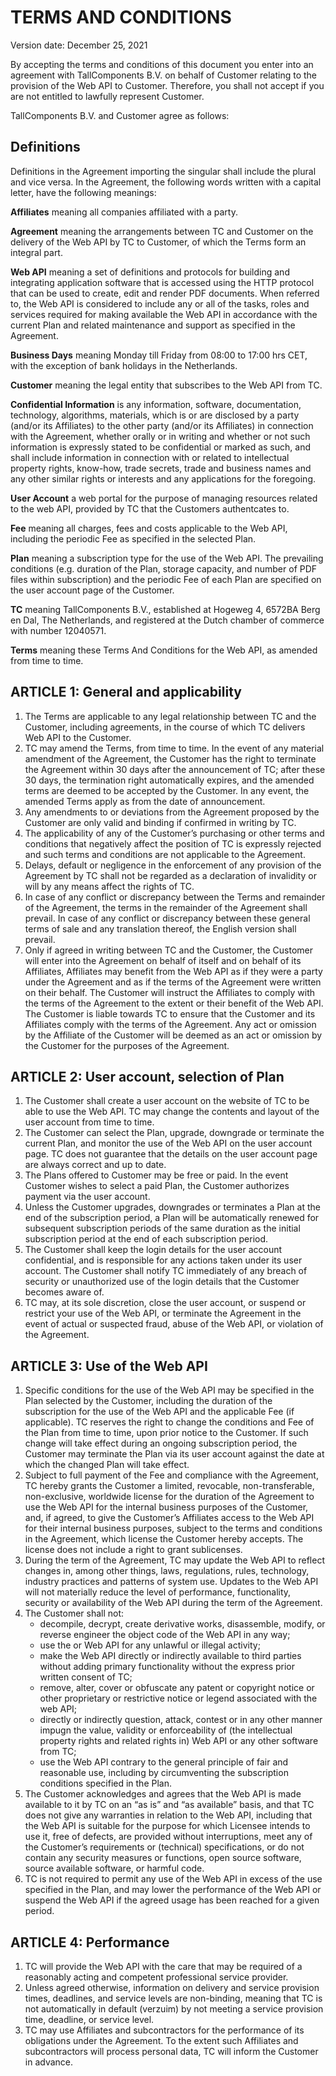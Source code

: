 # TERMS AND CONDITIONS

Version date: December 25, 2021

By accepting the terms and conditions of this document you enter into an agreement with TallComponents B.V. on behalf of Customer relating to the provision of the Web API to Customer. Therefore, you shall not accept if you are not entitled to lawfully represent Customer. 

TallComponents B.V. and Customer agree as follows:

## Definitions 

Definitions in the Agreement importing the singular shall include the plural and vice versa. In the Agreement, the following words written with a capital letter, have the following meanings:

**Affiliates** meaning all companies affiliated with a party.

**Agreement** meaning the arrangements between TC and Customer on the delivery of the Web API by TC to Customer, of which the Terms form an integral part.

**Web API** meaning a set of definitions and protocols for building and integrating application software that is accessed using the HTTP protocol that can be used to create, edit and render PDF documents. When referred to, the Web API is considered to include any or all of the tasks, roles and services required for making available the Web API in accordance with the current Plan and related maintenance and support as specified in the Agreement.

**Business Days** meaning Monday till Friday from 08:00 to 17:00 hrs CET, with the exception of bank holidays in the Netherlands.

**Customer** meaning the legal entity that subscribes to the Web API from TC.

**Confidential Information** is any information, software, documentation, technology, algorithms, materials, which is or are disclosed by a party (and/or its Affiliates) to the other party (and/or its Affiliates) in connection with the Agreement, whether orally or in writing and whether or not such information is expressly stated to be confidential or marked as such, and shall include information in connection with or related to intellectual property rights, know-how, trade secrets, trade and business names and any other similar rights or interests and any applications for the foregoing.

**User Account** a web portal for the purpose of managing resources related to the web API, provided by TC that the Customers authentcates to.

**Fee** meaning all charges, fees and costs applicable to the Web API, including the periodic Fee as specified in the selected Plan.

**Plan** meaning a subscription type for the use of the Web API. The prevailing conditions (e.g. duration of the Plan, storage capacity, and number of PDF files within subscription) and the periodic Fee of each Plan are specified on the user account page of the Customer.

**TC** meaning TallComponents B.V., established at Hogeweg 4, 6572BA Berg en Dal, The Netherlands, and registered at the Dutch chamber of commerce with number 12040571.

**Terms** meaning these Terms And Conditions for the Web API, as amended from time to time.

## ARTICLE 1: General and applicability

1. The Terms are applicable to any legal relationship between TC and the Customer, including agreements, in the course of which TC delivers Web API to the Customer.
1. TC may amend the Terms, from time to time. In the event of any material amendment of the Agreement, the Customer has the right to terminate the Agreement within 30 days after the announcement of TC; after these 30 days, the termination right automatically expires, and the amended terms are deemed to be accepted by the Customer. In any event, the amended Terms apply as from the date of announcement. 
1. Any amendments to or deviations from the Agreement proposed by the Customer are only valid and binding if confirmed in writing by TC.
1. The applicability of any of the Customer’s purchasing or other terms and conditions that negatively affect the position of TC is expressly rejected and such terms and conditions are not applicable to the Agreement.
1. Delays, default or negligence in the enforcement of any provision of the Agreement by TC shall not be regarded as a declaration of invalidity or will by any means affect the rights of TC.
1. In case of any conflict or discrepancy between the Terms and remainder of the Agreement, the terms in the remainder of the Agreement shall prevail. In case of any conflict or discrepancy between these general terms of sale and any translation thereof, the English version shall prevail.
1. Only if agreed in writing between TC and the Customer, the Customer will enter into the Agreement on behalf of itself and on behalf of its Affiliates, Affiliates may benefit from the Web API as if they were a party under the Agreement and as if the terms of the Agreement were written on their behalf. The Customer will instruct the Affiliates to comply with the terms of the Agreement to the extent or their benefit of the Web API. The Customer is liable towards TC to ensure that the Customer and its Affiliates comply with the terms of the Agreement. Any act or omission by the Affiliate of the Customer will be deemed as an act or omission by the Customer for the purposes of the Agreement. 

## ARTICLE 2: User account, selection of Plan

1. The Customer shall create a user account on the website of TC to be able to use the Web API. TC may change the contents and layout of the user account from time to time. 
1. The Customer can select the Plan, upgrade, downgrade or terminate the current Plan, and monitor the use of the Web API on the user account page. TC does not guarantee that the details on the user account page are always correct and up to date.  
1. The Plans offered to Customer may be free or paid. In the event Customer wishes to select a paid Plan, the Customer authorizes payment via the user account. 
1. Unless the Customer upgrades, downgrades or terminates a Plan at the end of the subscription period, a Plan will be automatically renewed for subsequent subscription periods of the same duration as the initial subscription period at the end of each subscription period.
1. The Customer shall keep the login details for the user account confidential, and is responsible for any actions taken under its user account. The Customer shall notify TC immediately of any breach of security or unauthorized use of the login details that the Customer becomes aware of.
1. TC may, at its sole discretion, close the user account, or suspend or restrict your use of the Web API, or terminate the Agreement in the event of actual or suspected fraud, abuse of the Web API, or violation of the Agreement. 

## ARTICLE 3: Use of the Web API

1. Specific conditions for the use of the Web API may be specified in the Plan selected by the Customer, including the duration of the subscription for the use of the Web API  and the applicable Fee (if applicable). TC reserves the right to change the conditions and Fee of the Plan from time to time, upon prior notice to the Customer. If such change will take effect during an ongoing subscription period, the Customer may terminate the Plan via its user account against the date at which the changed Plan will take effect. 
1. Subject to full payment of the Fee and compliance with the Agreement, TC hereby grants the Customer a limited, revocable, non-transferable, non-exclusive, worldwide license for the duration of the Agreement to use the Web API for the internal business purposes of the Customer, and, if agreed, to give the Customer’s Affiliates access to the Web API for their internal business purposes, subject to the terms and conditions in the Agreement, which license the Customer hereby accepts. The license does not include a right to grant sublicenses.
1. During the term of the Agreement, TC may update the Web API to reflect changes in, among other things, laws, regulations, rules, technology, industry practices and patterns of system use. Updates to the Web API will not materially reduce the level of performance, functionality, security or availability of the Web API during the term of the Agreement.
1. The Customer shall not:
   - decompile, decrypt, create derivative works, disassemble, modify, or reverse engineer the object code of the Web API in any way;
   - use the or Web API for any unlawful or illegal activity;
   - make the Web API directly or indirectly available to third parties without adding primary functionality without the express prior written consent of TC;
   - remove, alter, cover or obfuscate any patent or copyright notice or other proprietary or restrictive notice or legend associated with the web API;
   - directly or indirectly question, attack, contest or in any other manner impugn the value, validity or enforceability of (the intellectual property rights and related rights in) Web API or any other software from TC;
   - use the Web API contrary to the general principle of fair and reasonable use, including by circumventing the subscription conditions specified in the Plan. 
1. The Customer acknowledges and agrees that the Web API is made available to it by TC on an “as is” and “as available” basis, and that TC does not give any warranties in relation to the Web API, including that the Web API is suitable for the purpose for which Licensee intends to use it, free of defects, are provided without interruptions, meet any of the Customer’s requirements or (technical) specifications, or do not contain any security measures or functions, open source software, source available software, or harmful code.
1. TC is not required to permit any use of the Web API in excess of the use specified in the Plan, and may lower the performance of the Web API or suspend the Web API if the agreed usage has been reached for a given period.

## ARTICLE 4: Performance

1. TC will provide the Web API with the care that may be required of a reasonably acting and competent professional service provider. 
1. Unless agreed otherwise, information on delivery and service provision times, deadlines, and service levels are non-binding, meaning that TC is not automatically in default (verzuim) by not meeting a service provision time, deadline, or service level. 
1. TC may use Affiliates and subcontractors for the performance of its obligations under the Agreement. To the extent such Affiliates and subcontractors will process personal data, TC will inform the Customer in advance.




















